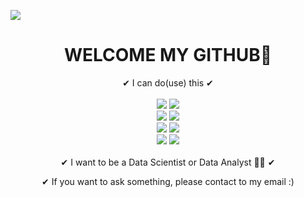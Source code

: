 <img src="https://capsule-render.vercel.app/api?type=waving&color=auto&height=200&text=WELCOME👻&section=header&fontSize=90"/><div align=center>
<h1>WELCOME MY GITHUB👋
</h1></div>

<!-- 주석
**jangsihyeon/jangsihyeon** is a ✨ _special_ ✨ repository because its `README.md` (this file) appears on your GitHub profile.

Here are some ideas to get you started:

- 🔭 I’m currently working on ...
- 🌱 I’m currently learning ...
- 👯 I’m looking to collaborate on ...
- 🤔 I’m looking for help with ...
- 💬 Ask me about ...
- 📫 How to reach me: ...
- 😄 Pronouns: ...
- ⚡ Fun fact: ...
-->



<div align="center">
✔ I can do(use) this ✔
<br>
<br>
<img src="https://img.shields.io/badge/MySQL-4479A1?style=for-the-badge&logo=MySQL&logoColor=white">
<img src="https://img.shields.io/badge/JAVA-5554FB?style=for-the-badge&logo=java&logoColor=white">
<br>
<img src="https://img.shields.io/badge/Python-3776AB?style=for-the-badge&logo=Python&logoColor=white">
<img src="https://img.shields.io/badge/R-276DC3?style=for-the-badge&logo=R&logoColor=white">
<br>
<img src="https://img.shields.io/badge/C-A8B9CC?style=for-the-badge&logo=C&logoColor=white">
<img src="https://img.shields.io/badge/Raspverry Pi-A22846?style=for-the-badge&logo=raspberrypi&logoColor=white">
<br>
<img src="https://img.shields.io/badge/VS-5C2D91?style=for-the-badge&logo=visualstudio&logoColor=white">
<img src="https://img.shields.io/badge/VSC-007ACC?style=for-the-badge&logo=visualstudiocode&logoColor=white">

<br>
<br>
✔ I want to be a Data Scientist or Data Analyst 👩‍💻 ✔

✔ If you want to ask something, please contact to my email :)
</div>

<div align="center">

</div>


